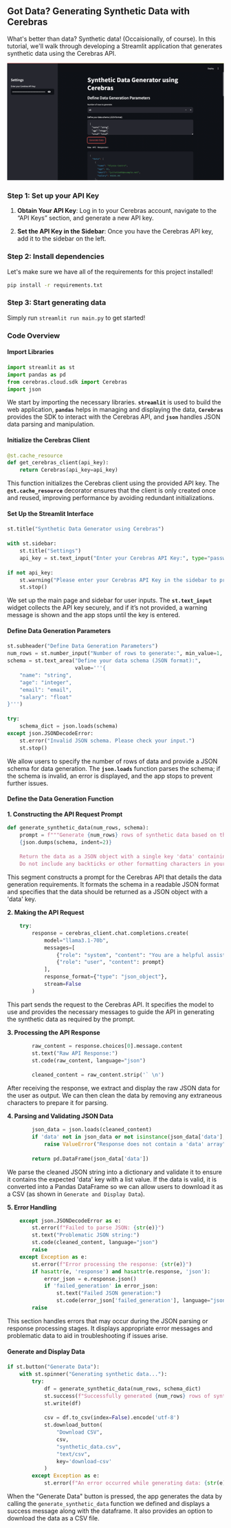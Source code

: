 ## Got Data? Generating Synthetic Data with Cerebras

What's better than data? Synthetic data! (Occaisionally, of course). In this tutorial, we'll walk through developing a Streamlit application that generates synthetic data using the Cerebras API.

![finished product](./syntheticData.png)

### Step 1: Set up your API Key

1. **Obtain Your API Key**: Log in to your Cerebras account, navigate to the “API Keys” section, and generate a new API key.

2. **Set the API Key in the Sidebar**: Once you have the Cerebras API key, add it to the sidebar on the left.

### Step 2: Install dependencies

Let's make sure we have all of the requirements for this project installed!
```bash
pip install -r requirements.txt
```

### Step 3: Start generating data
Simply run `streamlit run main.py` to get started!

### Code Overview

#### Import Libraries

```python
import streamlit as st
import pandas as pd
from cerebras.cloud.sdk import Cerebras
import json
```

We start by importing the necessary libraries. **`streamlit`** is used to build the web application, **`pandas`** helps in managing and displaying the data, **`Cerebras`** provides the SDK to interact with the Cerebras API, and **`json`** handles JSON data parsing and manipulation.

#### Initialize the Cerebras Client

```python
@st.cache_resource
def get_cerebras_client(api_key):
    return Cerebras(api_key=api_key)
```

This function initializes the Cerebras client using the provided API key. The **`@st.cache_resource`** decorator ensures that the client is only created once and reused, improving performance by avoiding redundant initializations.

#### Set Up the Streamlit Interface

```python
st.title("Synthetic Data Generator using Cerebras")

with st.sidebar:
    st.title("Settings")
    api_key = st.text_input("Enter your Cerebras API Key:", type="password")

if not api_key:
    st.warning("Please enter your Cerebras API Key in the sidebar to proceed.")
    st.stop()
```

We set up the main page and sidebar for user inputs. The **`st.text_input`** widget collects the API key securely, and if it’s not provided, a warning message is shown and the app stops until the key is entered.

#### Define Data Generation Parameters

```python
st.subheader("Define Data Generation Parameters")
num_rows = st.number_input("Number of rows to generate:", min_value=1, max_value=1000, value=10)
schema = st.text_area("Define your data schema (JSON format):", 
                      value='''{
    "name": "string",
    "age": "integer",
    "email": "email",
    "salary": "float"
}''')

try:
    schema_dict = json.loads(schema)
except json.JSONDecodeError:
    st.error("Invalid JSON schema. Please check your input.")
    st.stop()
```

We allow users to specify the number of rows of data and provide a JSON schema for data generation. The **`json.loads`** function parses the schema; if the schema is invalid, an error is displayed, and the app stops to prevent further issues.

#### Define the Data Generation Function

**1. Constructing the API Request Prompt**

```python
def generate_synthetic_data(num_rows, schema):
    prompt = f"""Generate {num_rows} rows of synthetic data based on the following schema:
    {json.dumps(schema, indent=2)}
    
    Return the data as a JSON object with a single key 'data' containing an array of objects.
    Do not include any backticks or other formatting characters in your response."""
```

This segment constructs a prompt for the Cerebras API that details the data generation requirements. It formats the schema in a readable JSON format and specifies that the data should be returned as a JSON object with a 'data' key.

**2. Making the API Request**

```python
    try:
        response = cerebras_client.chat.completions.create(
            model="llama3.1-70b",
            messages=[
                {"role": "system", "content": "You are a helpful assistant that generates synthetic data in valid JSON format without any additional formatting characters."},
                {"role": "user", "content": prompt}
            ],
            response_format={"type": "json_object"},
            stream=False
        )
```

This part sends the request to the Cerebras API. It specifies the model to use and provides the necessary messages to guide the API in generating the synthetic data as required by the prompt.

**3. Processing the API Response**

```python
        raw_content = response.choices[0].message.content
        st.text("Raw API Response:")
        st.code(raw_content, language="json")
        
        cleaned_content = raw_content.strip('` \n')
```

After receiving the response, we extract and display the raw JSON data for the user as output. We can then clean the data by removing any extraneous characters to prepare it for parsing.

**4. Parsing and Validating JSON Data**

```python
        json_data = json.loads(cleaned_content)
        if 'data' not in json_data or not isinstance(json_data['data'], list):
            raise ValueError("Response does not contain a 'data' array")
        
        return pd.DataFrame(json_data['data'])
```

We parse the cleaned JSON string into a dictionary and validate it to ensure it contains the expected 'data' key with a list value. If the data is valid, it is converted into a Pandas DataFrame so we can allow users to download it as a CSV (as shown in `Generate and Display Data`).

**5. Error Handling**

```python
    except json.JSONDecodeError as e:
        st.error(f"Failed to parse JSON: {str(e)}")
        st.text("Problematic JSON string:")
        st.code(cleaned_content, language="json")
        raise
    except Exception as e:
        st.error(f"Error processing the response: {str(e)}")
        if hasattr(e, 'response') and hasattr(e.response, 'json'):
            error_json = e.response.json()
            if 'failed_generation' in error_json:
                st.text("Failed JSON generation:")
                st.code(error_json['failed_generation'], language="json")
        raise
```

This section handles errors that may occur during the JSON parsing or response processing stages. It displays appropriate error messages and problematic data to aid in troubleshooting if issues arise.

#### Generate and Display Data

```python
if st.button("Generate Data"):
    with st.spinner("Generating synthetic data..."):
        try:
            df = generate_synthetic_data(num_rows, schema_dict)
            st.success(f"Successfully generated {num_rows} rows of synthetic data!")
            st.write(df)

            csv = df.to_csv(index=False).encode('utf-8')
            st.download_button(
                "Download CSV",
                csv,
                "synthetic_data.csv",
                "text/csv",
                key='download-csv'
            )
        except Exception as e:
            st.error(f"An error occurred while generating data: {str(e)}")
```

When the "Generate Data" button is pressed, the app generates the data by calling the `generate_synthetic_data` function we defined and displays a success message along with the dataframe. It also provides an option to download the data as a CSV file.